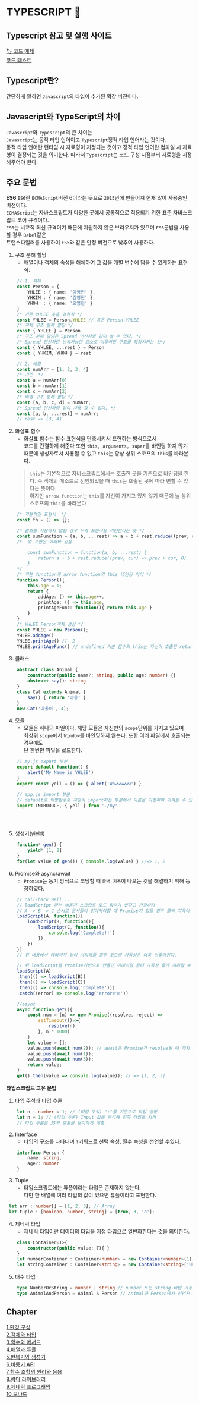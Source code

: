 # TYPESCRIPT 📜

## Typescript 참고 및 실행 사이트
[🏷 코드 예제](https://drive.google.com/file/d/11zwjfjmZCWeBhirOJj7OG6ns7BMzw5Ni/view)  
[코드 테스트](https://www.typescriptlang.org/play?#code/Q)

## Typescript란?
간단하게 말하면 `Javascript`의 타입이 추가된 확장 버전이다.

## Javascript와 TypeScript의 차이
`Javascript`와 `Typescript`의 큰 차이는  
`Javascript`는 동적 타입 언어이고 `Typescript`정적 타입 언어라는 것이다.  
동적 타입 언어란 런타임 시 자료형이 지정되는 것이고 정적 타입 언어란 컴파일 시 자료형이 결정되는 것을 의미한다.
따라서 `Typescript`는 코드 구성 시점부터 자료형을 지정해주어야 한다.

## 주요 문법
**ES6**
`ES6`란 `ECMAScript`버전 6이라는 뜻으로 `2015`년에 만들어져 현재 많이 사용중인 버전이다.  
`ECMAScript`는 자바스크립트가 다양한 곳에서 공통적으로 적용되기 위한 표준 자바스크립트 코어 규격이다.  
`ES6`는 비교적 최신 규격이기 때문에 지원하지 않은 브라우저가 있으며 `ES6`문법을 사용할 경우 `Babel`같은  
트랜스파일러를 사용하여 `ES5`와 같은 안정 버전으로 낮추어 사용하자.
  
1. 구조 분해 할당  
   - 배열이나 객체의 속성을 해체하여 그 값을 개별 변수에 담을 수 있게하는 표현식.
```typescript
    // 1. 객체
    const Person = {
        YHLEE : { name: '이영현' },
        YHKIM : { name: '김영현' },
        YHOH  : { name: '오영현' }
    }
    /* 기존 YHLEE 추출 표현식 */
    const YHLEE = Person.YHLEE // 혹은 Person.YHLEE
    /* 객체 구조 분해 할당 */
    const { YHLEE } = Person
    /* 구조 분해 할당은 Spread 연산자와 같이 쓸 수 있다. */
    /* Spread 연산자란 반복가능한 요소로 이루어진 구조를 확장시키는 것*/
    const { YHLEE, ...rest } = Person
    const { YHKIM, YHOH } = rest

    // 2. 배열
    const numArr = [1, 2, 3, 4]
    /* 기존  */
    const a = numArr[0]
    const b = numArr[1]
    const c = numArr[2]
    /* 배열 구조 분해 할당 */
    const [a, b, c, d] = numArr;
    /* Spread 연산자와 같이 사용 할 수 있다. */
    const [a, b, ...rest] = numArr;
    // rest => [3, 4]
```
2. 화살표 함수  
   - 화살표 함수는 함수 표현식을 단축시켜서 표현하는 방식으로서  
   코드를 간결하게 해준다 또한 `this, arguments, super`를 바인딩 하지 않기 때문에 생성자로서 사용될 수 없고
   `this`는 항상 상위 스코프의 `this`를 바라본다.
   > `this`는 기본적으로 자바스크립트에서는 호출한 곳을 기준으로 바인딩을 한다.
   즉 객체의 메소드로 선언되었을 때 `this`는 호출된 곳에 따라 변할 수 있다는 뜻이다.  
   하지만 `arrow function`는 `this`를 자신이 가지고 있지 않기 때문에 늘 상위 스코프의 `this`를 바라본다

```typescript
    /* 기본적인 표현식  */
    const fn = () => {};

    /* 괄호를 사용하지 않을 경우 우측 표현식을 리턴한다는 뜻 */
    const sumFunction = (a, b, ...rest) => a + b + rest.reduce((prev, cur) => prev + cur, 0)
    /*  위 표현은 아래와 같음

        const sumFunction = function(a, b, ...rest) {
            return a + b + rest.reduce((prev, cur) => prev + cur, 0)
        }
    */
    /* 기본 function과 arrow function의 this 바인딩 차이 */
    function Person(){
        this.age = 1;
        return {
            addAge: () => this.age++,
            printAge: () => this.age,
            printAgeFunc: function(){ return this.age }
        }
    }
    /* YHLEE Person객체 생성 */
    const YHLEE = new Person();
    YHLEE.addAge()
    YHLEE.printAge() //  2  
    YHLEE.printAgeFunc() // undefined 기본 함수의 this는 자신이 호출된 return `{}` 객체를 바인딩한다.


```
3. 클래스  
```typescript
    abstract class Animal {
        constructor(public name?: string, public age: number) {}
        abstract say(): string
    }
    class Cat extends Animal {
        say() { return '야옹' }
    }
    new Cat('야옹이', 4);
```
4. 모듈   
    - 모듈은 하나의 파일이다. 해당 모듈은 자신만의 `scope`단위를 가지고 있으며  
    최상위 `scope`에서 `Window`를 바인딩하지 않는다. 또한 여러 파일에서 호출되는 경우에도  
    단 한번만 파일을 로드한다.
```typescript
    // my.js export 부분
    export default function() {
        alert('My Name is YHLEE')
    }
    export const yell = () => { alert('Wowwwwww') }

    // app.js import 부분
    // default로 익명함수로 지정시 import하는 부분에서 이름을 지정하여 가져올 수 있음.
    import INTRODUCE, { yell } from './my'


    
```
5. 생성기(yield)
```typescript
    function* gen() {
        yield* [1, 2]
    }
    for(let value of gen()) { console.log(value) } //=> 1, 2
```

6. Promise와 async/await  
    - `Promise`는 동기 방식으로 코딩할 때 `콜백 지옥`이 나오는 것을 해결하기 위해 등장하였다.
```typescript
    // call-back Hell...
    // loadScript 라는 비동기 스크립트 로드 함수가 있다고 가정하자
    // A -> B -> C 순서로 문서들이 읽어져야할 때 Promise가 없을 경우 콜백 지옥이 발생한다.
    loadScript(A, function(){
        loadScript(B, function(){
            loadScript(C, function(){
                console.log('Complete!!')
            })
        })
    })
    // 위 내용에서 에러까지 같이 처리해줄 경우 코드의 가독성은 더욱 안좋아진다.

    // 위 loadScript를 Promise기반으로 만들면 아래처럼 좀더 가독성 좋게 처리할 수 있다.
    loadScript(A)
    .then(() => loadScript(B))
    .then(() => loadScript(C))
    .then(() => console.log('Complete')))
    .catch((error) => console.log('errorㅠㅠ'))

    //async
    async function get(){
        const num = (n) => new Promise((resolve, reject) => 
            setTimeout(()=>{
                resolve(n)
            }, n * 1000)
        )
        let value = [];
        value.push(await num(2)); // await은 Promise가 resolve될 때 까지 기다린다.
        value.push(await num(1));
        value.push(await num(3));
        return value;
    }
    get().then(value => console.log(value)); // => [1, 2, 3]
```

**타입스크립트 고유 문법**
1. 타입 주석과 타입 추론  
```typescript
    let n : number = 1; // (타입 주석) ":"를 기준으로 타입 설정
    let n = 1; // (타입 추론) Input 값을 분석해 왼쪽 타입을 지정
    // 타입 추론은 JS와 호환을 용이하게 해줌.
```

2. Interface  
    - 타입의 구조를 나타내며 `?`키워드로 선택 속성, 필수 속성을 선언할 수있다.
```typescript
    interface Person {
        name: string,
        age?: number
    }
```
3. Tuple  
   - 타입스크립트에는 튜플이라는 타입은 존재하지 않는다.  
   다만 한 배열에 여러 타입의 값이 있으면 튜플이라고 표현한다.
```typescript
 let arr : number[] = [1, 2, 3]; // Array
 let tuple : [boolean, number, string] = [true, 3, 'a'];
```

4. 제네릭 타입   
   - 제네릭 타입이란 데이터의 타입을 지정 타입으로 일반화한다는 것을 의미한다.
```typescript
    class Container<T>{
        constructor(public value: T){ }
    }
    let numberContainer : Container<number> = new Container<number>(1);
    let stringContainer : Container<string> = new Container<string>('Hello world');
```

5. 대수 타입
```typescript
    type NumberOrString = number | string // number 또는 string 타입 가능
    type AnimalAndPerson = Animal & Person // Animal과 Person에서 선언된 타입이 포함되어있어야 함.
```

## Chapter
[1.환경 구성](./Chapter1)  
[2.객체와 타입](./Chapter2)  
[3.함수와 메서드](./Chapter3)  
[4.배열과 튜플](./Chapter4)  
[5.반복기와 생성기](./Chapter5)  
[6.비동기 API](./Chapter6)  
[7.함수 조합의 원리와 응용](./Chapter7)  
[8.람다 라이브러리](./Chapter8)  
[9.제네릭 프로그래밍](./Chapter9)  
[10.모나드](./Chapter10)   
